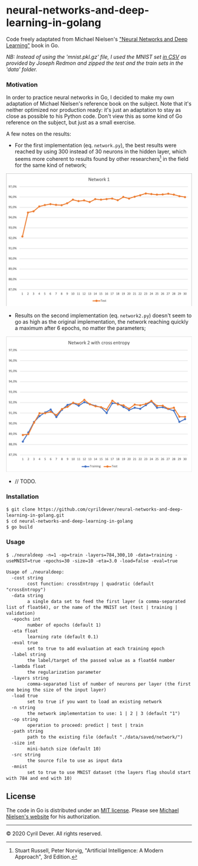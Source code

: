 # neural-networks-and-deep-learning-in-golang

Code freely adaptated from Michael Nielsen's ["Neural Networks and Deep Learning"](http://neuralnetworksanddeeplearning.com/) book in Go.

_NB: Instead of using the 'mnist.pkl.gz' file, I used the MNIST set [in CSV](https://pjreddie.com/projects/mnist-in-csv/) as provided by Joseph Redmon and zipped the test and the train sets in the 'data' folder._


### Motivation

In order to practice neural networks in Go, I decided to make my own adaptation of Michael Nielsen's reference book on the subject.
Note that it's neither optimized nor production ready: it's just an adaptation to stay as close as possible to his Python code. Don't view this as some kind of Go reference on the subject, but just as a small exercise.

A few notes on the results:
* For the first implementation (eq. `network.py`), the best results were reached by using 300 instead of 30 neurons in the hidden layer, which seems more coherent to results found by other researchers[^1] in the field for the same kind of network;

![Network 1](assets/network1.png)

* Results on the second implementation (eq. `network2.py`) doesn't seem to go as high as the original implementation, the network reaching quickly a maximum after 6 epochs, no matter the parameters;

![Network 2 with cross entropy](assets/network2-crossEntropy.png)

* // TODO.


### Installation

```console
$ git clone https://github.com/cyrildever/neural-networks-and-deep-learning-in-golang.git
$ cd neural-networks-and-deep-learning-in-golang
$ go build
```


### Usage

```console
$ ./neuraldeep -n=1 -op=train -layers=784,300,10 -data=training -useMNIST=true -epochs=30 -size=10 -eta=3.0 -load=false -eval=true
```

```
Usage of ./neuraldeep:
  -cost string
        cost function: crossEntropy | quadratic (default "crossEntropy")
  -data string
        a single data set to feed the first layer (a comma-separated list of float64), or the name of the MNIST set (test | training | validation)
  -epochs int
        number of epochs (default 1)
  -eta float
        learning rate (default 0.1)
  -eval true
        set to true to add evaluation at each training epoch
  -label string
        the label/target of the passed value as a float64 number
  -lambda float
        the regularization parameter
  -layers string
        comma-separated list of number of neurons per layer (the first one being the size of the input layer)
  -load true
        set to true if you want to load an existing network
  -n string
        the network implementation to use: 1 | 2 | 3 (default "1")
  -op string
        operation to proceed: predict | test | train
  -path string
        path to the existing file (default "./data/saved/network/")
  -size int
        mini-batch size (default 10)
  -src string
        the source file to use as input data
  -mnist
        set to true to use MNIST dataset (the layers flag should start with 784 and end with 10)
```


## License

The code in Go is distributed under an [MIT license](LICENSE).
Please see [Michael Nielsen's website](http://neuralnetworksanddeeplearning.com/) for his authorization.


<hr />
&copy; 2020 Cyril Dever. All rights reserved.


[^1]: Stuart Russell, Peter Norvig, "Artificial Intelligence: A Modern Approach", 3rd Edition.
